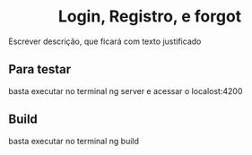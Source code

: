 <h1 align="center"> Login, Registro, e forgot </h1>

<p align="justify"> Escrever descrição, que ficará com texto justificado </p>


## Para testar

basta executar no terminal ng server e acessar o localost:4200

## Build

basta executar no terminal ng build

